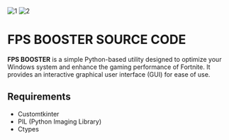 ![1](https://i.imgur.com/sVWaVyG.png)
![2](https://i.imgur.com/sICTzf6.png)
# FPS BOOSTER SOURCE CODE

**FPS BOOSTER** is a simple Python-based utility designed to optimize your Windows system and enhance the gaming performance of Fortnite. It provides an interactive graphical user interface (GUI) for ease of use.

## Requirements

- Customtkinter
- PIL (Python Imaging Library)
- Ctypes

